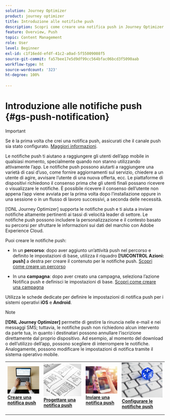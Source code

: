 ```yaml
---
solution: Journey Optimizer
product: journey optimizer
title: Introduzione alle notifiche push
description: Scopri come creare una notifica push in Journey Optimizer
feature: Overview, Push
topic: Content Management
role: User
level: Beginner
exl-id: c1f16edd-efdf-41c2-a0ad-5f55009008f5
source-git-commit: fa57bee17e5d9df99cc564bfac06bcd3f5090aab
workflow-type: ht
source-wordcount: '323'
ht-degree: 100%

---
```


# Introduzione alle notifiche push {#gs-push-notification}

>[!IMPORTANT]
>
>Se è la prima volta che crei una notifica push, assicurati che il canale push sia stato configurato. [Maggiori informazioni](push-gs.md).

Le notifiche push ti aiutano a raggiungere gli utenti dell’app mobile in qualsiasi momento, specialmente quando non stanno utilizzando attivamente l’app. Le notifiche push possono aiutarti a raggiungere una varietà di casi d’uso, come fornire aggiornamenti sul servizio, chiedere a un utente di agire, avvisare l’utente di una nuova offerta, ecc. Le piattaforme di dispositivi richiedono il consenso prima che gli utenti finali possano ricevere o visualizzare le notifiche. È possibile ricevere il consenso dell’utente non appena l’app viene avviata per la prima volta dopo l’installazione oppure in una sessione o in un flusso di lavoro successivi, a seconda delle necessità.

[!DNL Journey Optimizer] supporta le notifiche push e ti aiuta a inviare notifiche altamente pertinenti ai tassi di velocità leader di settore. Le notifiche push possono includere la personalizzazione e il contesto basato su percorsi per sfruttare le informazioni sui dati del marchio con Adobe Experience Cloud.

Puoi creare le notifiche push:

* In un **percorso**: dopo aver aggiunto un’attività push nel percorso e definito le impostazioni di base, utilizza il riquadro **[!UICONTROL Azioni: push]** a destra per creare il contenuto per le notifiche push. [Scopri come creare un percorso](../building-journeys/journey-gs.md)

* In una **campagna**: dopo aver creato una campagna, seleziona l’azione Notifica push e definisci le impostazioni di base. [Scopri come creare una campagna](../campaigns/create-campaign.md#configure)

Utilizza le schede dedicate per definire le impostazioni di notifica push per i sistemi operativi **iOS** e **Android**.

>[!NOTE]
>
>**[!DNL Journey Optimizer]** permette di gestire la rinuncia nelle e-mail e nei messaggi SMS; tuttavia, le notifiche push non richiedono alcun intervento da parte tua, in quanto i destinatari possono annullare l’iscrizione direttamente dal proprio dispositivo. Ad esempio, al momento del download o dell’utilizzo dell’app, possono scegliere di interrompere le notifiche. Analogamente, possono modificare le impostazioni di notifica tramite il sistema operativo mobile.

<table style="table-layout:fixed"><tr style="border: 0;">
<td>
<a href="create-push.md">
<img alt="Lead" src="../assets/do-not-localize/push-create.jpg">
</a>
<div><a href="create-push.md"><strong>Creare una notifica push</strong>
</div>
<p>
</td>
<td>
<a href="design-push.md">
<img alt="Non frequente" src="../assets/do-not-localize/push-design.jpg">
</a>
<div>
<a href="design-push.md"><strong>Progettare una notifica push</strong></a>
</div>
<p></td>
<td>
<a href="send-push.md">
<img alt="Convalida" src="../assets/do-not-localize/push-sending.jpg">
</a>
<div>
<a href="send-push.md"><strong>Inviare una notifica push</strong></a>
</div>
<p>
</td>
<td>
<a href="push-gs.md">
<img alt="Convalida" src="../assets/do-not-localize/push-config.jpg">
</a>
<div>
<a href="push-gs.md"><strong>Configurare le notifiche push</strong></a>
</div>
<p>
</td>
</tr></table>
